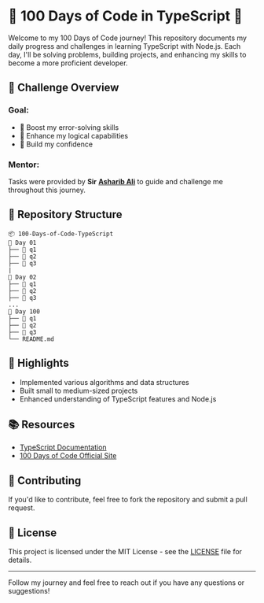 
# 🚀 100 Days of Code in TypeScript 🚀

Welcome to my 100 Days of Code journey! This repository documents my daily progress and challenges in learning TypeScript with Node.js. Each day, I'll be solving problems, building projects, and enhancing my skills to become a more proficient developer.

## 📅 Challenge Overview

### Goal:
- 💪 Boost my error-solving skills
- 🧠 Enhance my logical capabilities
- 🎯 Build my confidence

### Mentor:
Tasks were provided by **Sir** [**Asharib Ali**](https://github.com/AsharibAli) to guide and challenge me throughout this journey.

## 📂 Repository Structure

```plaintext
📦 100-Days-of-Code-TypeScript
📁 Day 01
├── 📁 q1
├── 📁 q2
├── 📁 q3
|
📁 Day 02
├── 📁 q1
├── 📁 q2
├── 📁 q3
...
📁 Day 100
├── 📁 q1
├── 📁 q2
├── 📁 q3
└── README.md

```

## 🌟 Highlights

- Implemented various algorithms and data structures
- Built small to medium-sized projects
- Enhanced understanding of TypeScript features and Node.js

## 📚 Resources

- [TypeScript Documentation](https://www.typescriptlang.org/docs/)
- [100 Days of Code Official Site](https://100daysofcode.asharib.xyz/)

## 🤝 Contributing

If you'd like to contribute, feel free to fork the repository and submit a pull request.

## 📜 License

This project is licensed under the MIT License - see the [LICENSE](LICENSE) file for details.

---

Follow my journey and feel free to reach out if you have any questions or suggestions!
